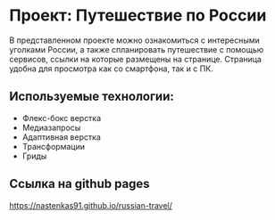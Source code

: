 # Проект: Путешествие по России

  В представленном проекте можно ознакомиться с интересными уголками России, а также спланировать путешествие с помощью сервисов, ссылки на которые размещены на странице. Страница удобна для просмотра как со смартфона, так и с ПК.
  
  ## Используемые технологии:
  * Флекс-бокс верстка
  * Медиазапросы
  * Адаптивная верстка
  * Трансформации
  * Гриды
  
  ## Ссылка на github pages
  https://nastenkas91.github.io/russian-travel/

